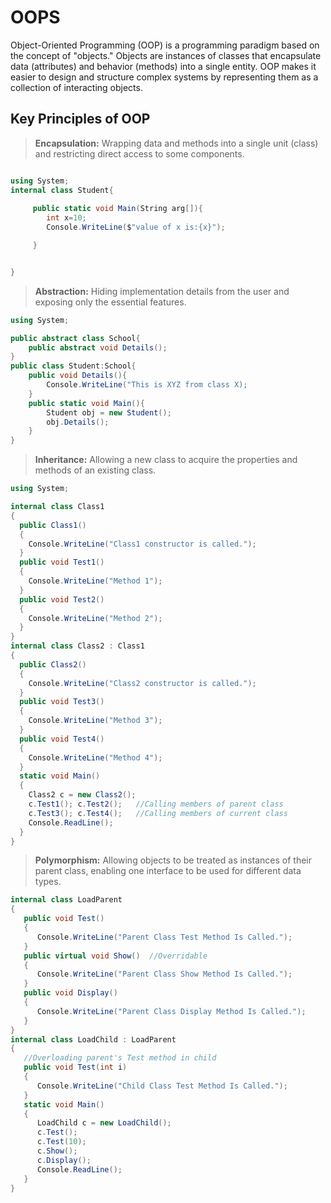 # OOPS

Object-Oriented Programming (OOP) is a programming paradigm based on the concept of "objects." Objects are instances of classes that encapsulate data (attributes) and behavior (methods) into a single entity. OOP makes it easier to design and structure complex systems by representing them as a collection of interacting objects.

## Key Principles of OOP

>**Encapsulation:** Wrapping data and methods into a single unit (class) and restricting direct access to some components.


```csharp

using System;
internal class Student{
      
     public static void Main(String arg[]){
        int x=10;
        Console.WriteLine($"value of x is:{x}");

     }


}
```

>**Abstraction:** Hiding implementation details from the user and exposing only the essential features.

```csharp
using System;

public abstract class School{
    public abstract void Details();
}
public class Student:School{
    public void Details(){
        Console.WriteLine("This is XYZ from class X);
    }
    public static void Main(){
        Student obj = new Student();
        obj.Details();
    }
}


```

>**Inheritance:** Allowing a new class to acquire the properties and methods of an existing class.

```csharp
using System;

internal class Class1
{
  public Class1()
  {
    Console.WriteLine("Class1 constructor is called.");
  }
  public void Test1()
  {
    Console.WriteLine("Method 1"); 
  }
  public void Test2()
  {
    Console.WriteLine("Method 2"); 
  }
}
internal class Class2 : Class1
{
  public Class2()
  {
    Console.WriteLine("Class2 constructor is called.");
  }
  public void Test3()
  {
    Console.WriteLine("Method 3");
  }
  public void Test4()
  {
    Console.WriteLine("Method 4");
  }
  static void Main()
  {
    Class2 c = new Class2();
    c.Test1(); c.Test2();	//Calling members of parent class
    c.Test3(); c.Test4();	//Calling members of current class
    Console.ReadLine(); 
  }
}


```

>**Polymorphism:** Allowing objects to be treated as instances of their parent class, enabling one interface to be used for different data types.
```csharp
internal class LoadParent
{
   public void Test()
   {
      Console.WriteLine("Parent Class Test Method Is Called.");
   }
   public virtual void Show()  //Overridable
   {
      Console.WriteLine("Parent Class Show Method Is Called.");
   }
   public void Display()
   {
      Console.WriteLine("Parent Class Display Method Is Called.");
   }
}
internal class LoadChild : LoadParent
{
   //Overloading parent's Test method in child
   public void Test(int i)
   {
      Console.WriteLine("Child Class Test Method Is Called.");
   }
   static void Main()
   {
      LoadChild c = new LoadChild();
      c.Test();   	
      c.Test(10);    	
      c.Show();       	
      c.Display();   
      Console.ReadLine();
   }
}

```
